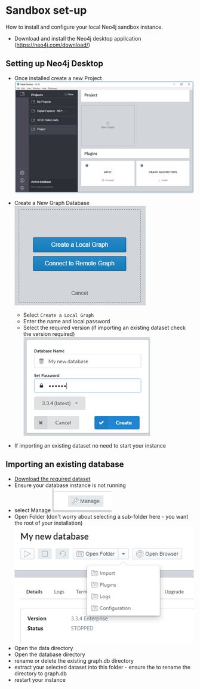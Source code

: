 # Sandbox set-up

How to install and configure your local Neo4j sandbox instance.

- Download and install the Neo4j desktop application (https://neo4j.com/download/)


## Setting up Neo4j Desktop

- Once installed create a new Project
![Step1](images/step1.PNG)

- Create a New Graph Database
![Step2](images/step2.PNG)
     - Select `Create a Local Graph`
     - Enter the name and local password
     - Select the required version (if importing an existing dataset check the version required)
     ![Step3](images/step3.PNG)

- If importing an existing dataset no need to start your instance


## Importing an existing database

- [Download the required dataset](../datasets.md)
- Ensure your database instance is not running
- select Manage
![Step4](images/step4.PNG)
- Open Folder (don't worry about selecting a sub-folder here - you want the root of your installation)
![Step5](images/step5.PNG)
- Open the data directory
- Open the database directory
- rename or delete the existing graph.db directory
- extract your selected dataset into this folder
      - ensure the to rename the directory to graph.db
- restart your instance
